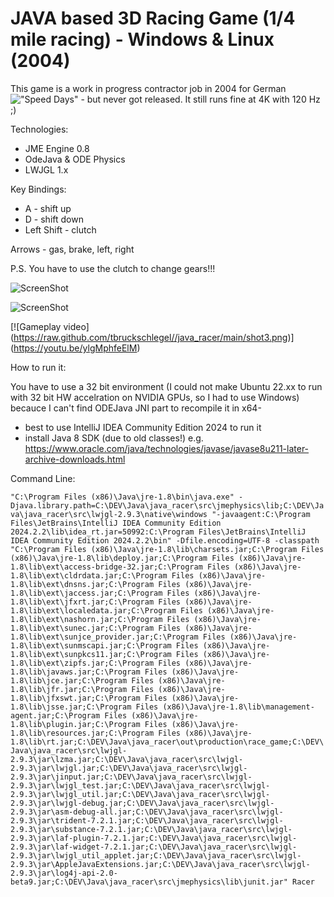 # JAVA based 3D Racing Game (1/4 mile racing) - Windows & Linux (2004)
This game is a work in progress contractor job in 2004 for German !["Speed Days"](https://www.takt-magazin.de/magazin/speeddays_211078) - but never got released.
It still runs fine at 4K with 120 Hz ;)

Technologies: 
  * JME Engine 0.8
  * OdeJava & ODE Physics
  * LWJGL 1.x

Key Bindings: 

* A - shift up
* D - shift down
* Left Shift - clutch

Arrows - gas, brake, left, right

P.S. You have to use the clutch to change gears!!!


![ScreenShot](https://raw.github.com/tbruckschlegel//java_racer/main/shot2.png)

![ScreenShot](https://raw.github.com/tbruckschlegel//java_racer/main/shot1.png)


[![Gameplay video]
(https://raw.github.com/tbruckschlegel//java_racer/main/shot3.png)]
(https://youtu.be/ylgMphfeElM)





How to run it:

You have to use a 32 bit environment (I could not make Ubuntu 22.xx to run with 32 bit HW accelration on NVIDIA GPUs, so I had to use Windows) becauce I can't find ODEJava JNI part to recompile it in x64-

 * best to use IntelliJ IDEA Community Edition 2024 to run it
 * install Java 8 SDK (due to old classes!) e.g. https://www.oracle.com/java/technologies/javase/javase8u211-later-archive-downloads.html

Command Line:

```"C:\Program Files (x86)\Java\jre-1.8\bin\java.exe" -Djava.library.path=C:\DEV\Java\java_racer\src\jmephysics\lib;C:\DEV\Java\java_racer\src\lwjgl-2.9.3\native\windows "-javaagent:C:\Program Files\JetBrains\IntelliJ IDEA Community Edition 2024.2.2\lib\idea_rt.jar=50992:C:\Program Files\JetBrains\IntelliJ IDEA Community Edition 2024.2.2\bin" -Dfile.encoding=UTF-8 -classpath "C:\Program Files (x86)\Java\jre-1.8\lib\charsets.jar;C:\Program Files (x86)\Java\jre-1.8\lib\deploy.jar;C:\Program Files (x86)\Java\jre-1.8\lib\ext\access-bridge-32.jar;C:\Program Files (x86)\Java\jre-1.8\lib\ext\cldrdata.jar;C:\Program Files (x86)\Java\jre-1.8\lib\ext\dnsns.jar;C:\Program Files (x86)\Java\jre-1.8\lib\ext\jaccess.jar;C:\Program Files (x86)\Java\jre-1.8\lib\ext\jfxrt.jar;C:\Program Files (x86)\Java\jre-1.8\lib\ext\localedata.jar;C:\Program Files (x86)\Java\jre-1.8\lib\ext\nashorn.jar;C:\Program Files (x86)\Java\jre-1.8\lib\ext\sunec.jar;C:\Program Files (x86)\Java\jre-1.8\lib\ext\sunjce_provider.jar;C:\Program Files (x86)\Java\jre-1.8\lib\ext\sunmscapi.jar;C:\Program Files (x86)\Java\jre-1.8\lib\ext\sunpkcs11.jar;C:\Program Files (x86)\Java\jre-1.8\lib\ext\zipfs.jar;C:\Program Files (x86)\Java\jre-1.8\lib\javaws.jar;C:\Program Files (x86)\Java\jre-1.8\lib\jce.jar;C:\Program Files (x86)\Java\jre-1.8\lib\jfr.jar;C:\Program Files (x86)\Java\jre-1.8\lib\jfxswt.jar;C:\Program Files (x86)\Java\jre-1.8\lib\jsse.jar;C:\Program Files (x86)\Java\jre-1.8\lib\management-agent.jar;C:\Program Files (x86)\Java\jre-1.8\lib\plugin.jar;C:\Program Files (x86)\Java\jre-1.8\lib\resources.jar;C:\Program Files (x86)\Java\jre-1.8\lib\rt.jar;C:\DEV\Java\java_racer\out\production\race_game;C:\DEV\Java\java_racer\src\lwjgl-2.9.3\jar\lzma.jar;C:\DEV\Java\java_racer\src\lwjgl-2.9.3\jar\lwjgl.jar;C:\DEV\Java\java_racer\src\lwjgl-2.9.3\jar\jinput.jar;C:\DEV\Java\java_racer\src\lwjgl-2.9.3\jar\lwjgl_test.jar;C:\DEV\Java\java_racer\src\lwjgl-2.9.3\jar\lwjgl_util.jar;C:\DEV\Java\java_racer\src\lwjgl-2.9.3\jar\lwjgl-debug.jar;C:\DEV\Java\java_racer\src\lwjgl-2.9.3\jar\asm-debug-all.jar;C:\DEV\Java\java_racer\src\lwjgl-2.9.3\jar\trident-7.2.1.jar;C:\DEV\Java\java_racer\src\lwjgl-2.9.3\jar\substance-7.2.1.jar;C:\DEV\Java\java_racer\src\lwjgl-2.9.3\jar\laf-plugin-7.2.1.jar;C:\DEV\Java\java_racer\src\lwjgl-2.9.3\jar\laf-widget-7.2.1.jar;C:\DEV\Java\java_racer\src\lwjgl-2.9.3\jar\lwjgl_util_applet.jar;C:\DEV\Java\java_racer\src\lwjgl-2.9.3\jar\AppleJavaExtensions.jar;C:\DEV\Java\java_racer\src\lwjgl-2.9.3\jar\log4j-api-2.0-beta9.jar;C:\DEV\Java\java_racer\src\jmephysics\lib\junit.jar" Racer```

